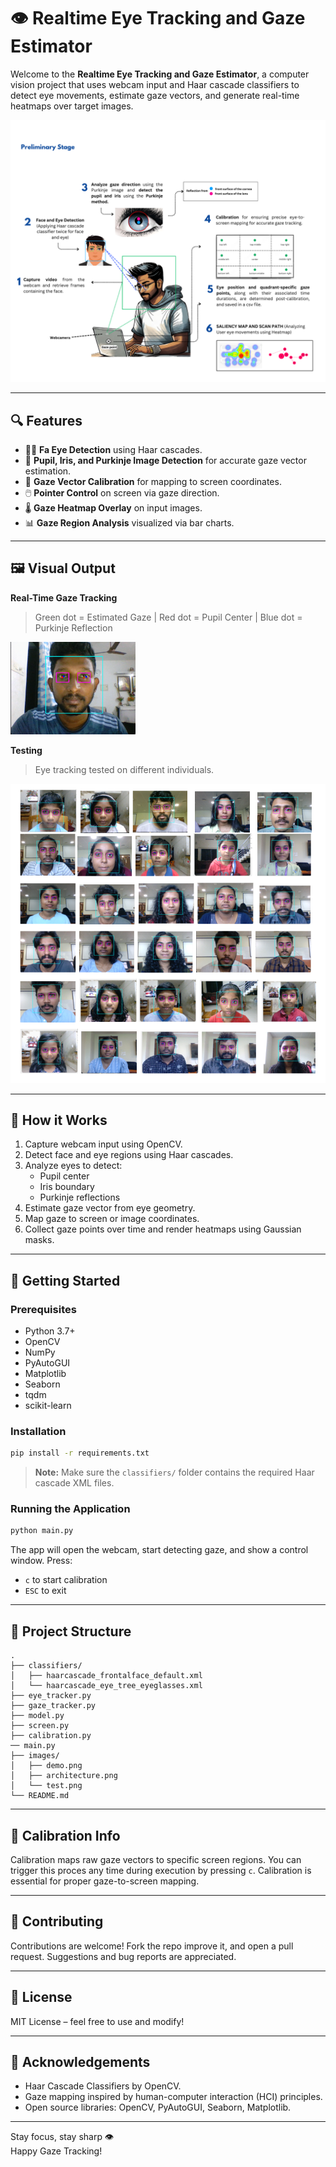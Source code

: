 

# 👁️ Realtime Eye Tracking and Gaze Estimator

Welcome to the **Realtime Eye Tracking and Gaze Estimator**, a computer vision project that uses webcam input and Haar cascade classifiers to detect eye movements, estimate gaze vectors, and generate real-time heatmaps over target images.

<div align="center">
  <img src="images/architecture.png" width="600" alt="Architecture"/>
</div>

---

## 🔍 Features

- 👨‍💻 **Fa Eye Detection** using Haar cascades.
- 🎯 **Pupil, Iris, and Purkinje Image Detection** for accurate gaze vector estimation.
- 🧠 **Gaze Vector Calibration** for mapping to screen coordinates.
- 🖱️ **Pointer Control** on screen via gaze direction.
- 🌡️ **Gaze Heatmap Overlay** on input images.
- 📊 **Gaze Region Analysis** visualized via bar charts.

---

## 🖼️ Visual Output

**Real-Time Gaze Tracking**
> Green dot = Estimated Gaze | Red dot = Pupil Center | Blue dot = Purkinje Reflection

<img src="images/demo.png" width="200" alt="Gaze Tracking Example"/>

**Testing**
> Eye tracking tested on different individuals.

<img src="images/test.png" width="600" alt="Testing Result"/>

---

## 🧠 How it Works

1. Capture webcam input using OpenCV.
2. Detect face and eye regions using Haar cascades.
3. Analyze eyes to detect:
   - Pupil center
   - Iris boundary
   - Purkinje reflections
4. Estimate gaze vector from eye geometry.
5. Map gaze to screen or image coordinates.
6. Collect gaze points over time and render heatmaps using Gaussian masks.

---

## 🚀 Getting Started

### Prerequisites

- Python 3.7+
- OpenCV
- NumPy
- PyAutoGUI
- Matplotlib
- Seaborn
- tqdm
- scikit-learn

### Installation

```bash
pip install -r requirements.txt
```

> **Note:** Make sure the `classifiers/` folder contains the required Haar cascade XML files.

### Running the Application

```bash
python main.py
```

The app will open the webcam, start detecting gaze, and show a control window. Press:
- `c` to start calibration
- `ESC` to exit

---

## 📁 Project Structure

```plaintext
.
├── classifiers/
│   ├── haarcascade_frontalface_default.xml
│   └── haarcascade_eye_tree_eyeglasses.xml
├── eye_tracker.py
├── gaze_tracker.py
├── model.py
├── screen.py
├── calibration.py
── main.py
├── images/
│   ├── demo.png
│   ├── architecture.png
│   └── test.png
└── README.md
```

---

## 📌 Calibration Info

Calibration maps raw gaze vectors to specific screen regions. You can trigger this proces any time during execution by pressing `c`. Calibration is essential for proper gaze-to-screen mapping.

---

## 🤝 Contributing

Contributions are welcome! Fork the repo improve it, and open a pull request. Suggestions and bug reports are appreciated.

---

## 📜 License

MIT License – feel free to use and modify!

---

## 🙏 Acknowledgements

- Haar Cascade Classifiers by OpenCV.
- Gaze mapping inspired by human-computer interaction (HCI) principles.
- Open source libraries: OpenCV, PyAutoGUI, Seaborn, Matplotlib.

---

Stay focus, stay sharp 👁️  
Happy Gaze Tracking!

```

